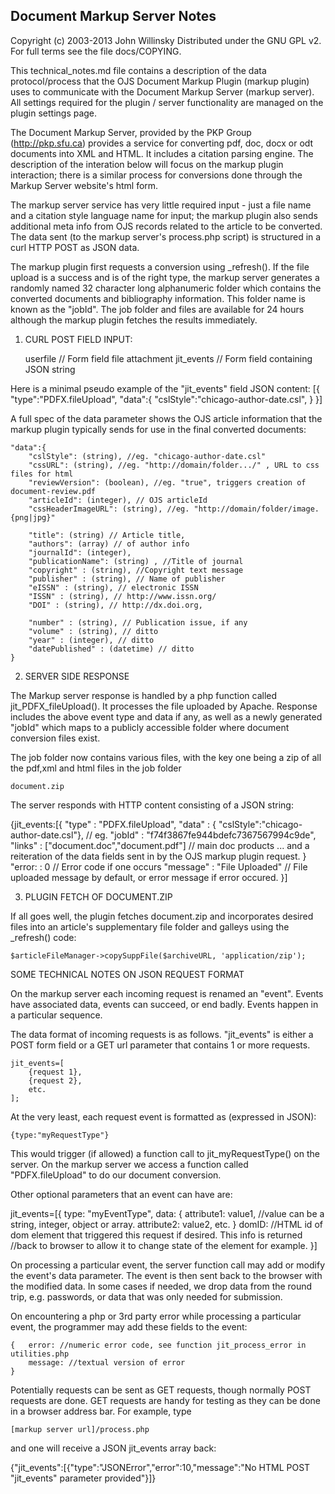 Document Markup Server Notes
--------------------------------------
Copyright (c) 2003-2013 John Willinsky
Distributed under the GNU GPL v2. For full terms see the file docs/COPYING.

This technical_notes.md file contains a description of the data protocol/process that the OJS Document Markup Plugin (markup plugin) uses to communicate with the Document Markup Server (markup server).  All settings required for the plugin / server functionality are managed on the plugin settings page.

The Document Markup Server, provided by the PKP Group (http://pkp.sfu.ca) provides a service for converting pdf, doc, docx or odt documents into XML and HTML.  It includes a citation parsing engine.  The description of the interation below will focus on the markup plugin interaction; there is a similar process for conversions done through the Markup Server website's html form.

The markup server service has very little required input - just a file name and a citation style language name for input; the markup plugin  also sends additional meta info from OJS records related to the article to be converted.  The data sent (to the markup server's process.php script) is structured in a curl HTTP POST as JSON data.

The markup plugin first requests a conversion using _refresh().  If the file upload is a success and is of the right type, the markup server generates a randomly named 32 character long alphanumeric folder which contains the converted documents and bibliography information.  This folder name is known as the "jobId".  The job folder and files are available for 24 hours although the markup plugin fetches the results immediately.

1) CURL POST FIELD INPUT:

	userfile	// Form field file attachment
	jit_events	// Form field containing JSON string

Here is a minimal pseudo example of the "jit_events" field JSON content:
		[{
			"type":"PDFX.fileUpload",
			"data":{
				"cslStyle":"chicago-author-date.csl",
			}
		}]

A full spec of the data parameter shows the OJS article information that the markup plugin typically sends for use in the final converted documents:

	"data":{
		"cslStyle": (string), //eg. "chicago-author-date.csl"
		"cssURL": (string), //eg. "http://domain/folder.../" , URL to css files for html
		"reviewVersion": (boolean), //eg. "true", triggers creation of document-review.pdf
		"articleId": (integer), // OJS articleId
		"cssHeaderImageURL": (string), //eg. "http://domain/folder/image.{png|jpg}"

		"title": (string) // Article title,
		"authors": (array) // of author info
		"journalId": (integer),
		"publicationName": (string) , //Title of journal
		"copyright" : (string), //Copyright text message
		"publisher" : (string), // Name of publisher
		"eISSN" : (string), // electronic ISSN
		"ISSN" : (string), // http://www.issn.org/
		"DOI" : (string), // http://dx.doi.org,

		"number" : (string), // Publication issue, if any
		"volume" : (string), // ditto
		"year" : (integer), // ditto
		"datePublished" : (datetime) // ditto
	}


2) SERVER SIDE RESPONSE

The Markup server response is handled by a php function called jit_PDFX_fileUpload(). It processes the file uploaded by Apache.  Response includes the above event type and data if any, as well as a newly generated "jobId" which maps to a publicly accessible folder where document conversion files exist.

The job folder now contains various files, with the key one being a zip of all the pdf,xml and html files in the job folder

	document.zip

The server responds with HTTP content consisting of a JSON string:

{jit_events:[{
		"type" : "PDFX.fileUpload",
		"data" : {
			"cslStyle":"chicago-author-date.csl"},	// eg.
			"jobId" : "f74f3867fe944bdefc7367567994c9de",
			"links" : ["document.doc","document.pdf"]	// main doc products
			... and a reiteration of the data fields sent in by the OJS markup plugin request.
		}
		"error: : 0 // Error code if one occurs
		"message" : "File Uploaded" // File uploaded message by default, or error message if error occured.
	}]

3) PLUGIN FETCH OF DOCUMENT.ZIP

If all goes well, the plugin fetches document.zip and incorporates desired files into an article's supplementary file folder and galleys using the _refresh() code:

	$articleFileManager->copySuppFile($archiveURL, 'application/zip');


SOME TECHNICAL NOTES ON JSON REQUEST FORMAT

On the markup server each incoming request is renamed an "event".  Events have associated data, events can succeed, or end badly.  Events happen in a particular sequence.

The data format of incoming requests is as follows.  "jit_events" is either a POST form field or a GET url parameter that contains 1 or more requests.

	jit_events=[
		{request 1},
		{request 2},
		etc.
	];

At the very least, each request event is formatted as (expressed in JSON):

	{type:"myRequestType"}

This would trigger (if allowed) a function call to jit_myRequestType() on the server.  On the markup server we access a function called "PDFX.fileUpload" to do our document conversion.

Other optional parameters that an event can have are:

jit_events=[{
		type: "myEventType",
		data: { attribute1: value1, //value can be a string, integer, object or array.
				attribute2: value2,
				etc.
		}
		domID:	//HTML id of dom element that triggered this request if desired. This info is returned
				//back to browser to allow it to change state of the element for example.
	}]

On processing a particular event, the server function call may add or modify the event's data parameter.  The event is then sent back to the browser with the modified data.  In some cases if needed, we drop data from the round trip, e.g. passwords, or data that was only needed for submission.

On encountering a php or 3rd party error while processing a particular event, the programmer may add these fields to the event:

	{	error: //numeric error code, see function jit_process_error in utilities.php
		message: //textual version of error
	}


Potentially requests can be sent as GET requests, though normally POST requests are done.  GET requests are handy for testing as they can be done in a browser address bar.  For example, type

	[markup server url]/process.php

and one will receive a JSON jit_events array back:

{"jit_events":[{"type":"JSONError","error":10,"message":"No HTML POST \"jit_events\" parameter provided"}]}


